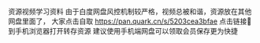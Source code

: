 资源视频学习资料 由于白度网盘风控机制较严格，视频总被和谐，资源放在其他网盘里面了，
大家点击自取 https://pan.quark.cn/s/5203cea3bfae 
点击链接🔗到手机浏览器打开转存资源
建议使用手机端网盘可以领取会员保存更为快捷
